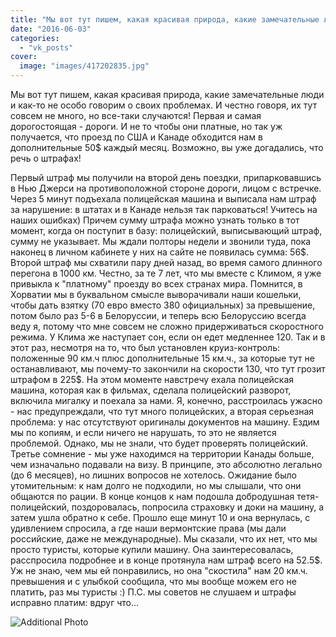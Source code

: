 ```yaml
---
title: "Мы вот тут пишем, какая красивая природа, какие замечательные люди и как-то не особо говорим о своих..."
date: "2016-06-03"
categories: 
  - "vk_posts"
cover:
  image: "images/417202835.jpg"
---
```


Мы вот тут пишем, какая красивая природа, какие замечательные люди и как-то не особо говорим о своих проблемах. И честно говоря, их тут совсем не много, но все-таки случаются! Первая и самая дорогостоящая - дороги. И не то чтобы они платные, но так уж получается, что проезд по США и Канаде обходится нам в дополнительные 50$ каждый месяц. Возможно, вы уже догадались, что речь о штрафах!

<!--more-->

Первый штраф мы получили на второй день поездки, припарковавшись в Нью Джерси на противоположной стороне дороги, лицом с встречке. Через 5 минут подъехала полицейская машина и выписала нам штраф за нарушение: в штатах и в Канаде нельзя так парковаться! Учитесь на наших ошибках) Причем сумму штрафа можно узнать только в тот момент, когда он поступит в базу: полицейский, выписывающий штраф, сумму не указывает. Мы ждали полторы недели и звонили туда, пока наконец в личном кабинете у них на сайте не появилась сумма: 56$. Второй штраф мы схватили пару дней назад, во время самого длинного перегона в 1000 км. Честно, за те 7 лет, что мы вместе с Климом, я уже привыкла к "платному" проезду во всех странах мира. Помнится, в Хорватии мы в буквальном смысле выворачивали наши кошельки, чтобы дать взятку (70 евро вместо 380 официальных) за превышение, потом было раз 5-6 в Белоруссии, и теперь всю Белоруссию всегда веду я, потому что мне совсем не сложно придерживаться скоростного режима. У Клима же наступает сон, если он едет медленнее 120. Так и в этот раз, несмотря на то, что был установлен круиз-контроль: положенные 90 км.ч плюс дополнительные 15 км.ч., за которые тут не останавливают, мы почему-то закончили на скорости 130, что тут грозит штрафом в 225$. На этом моменте навстречу ехала полицейская машина, которая как в фильмах, сделала полицейский разворот, включила мигалку и поехала за нами. Я, конечно, расстроилась ужасно - нас предупреждали, что тут много полицейских, а вторая серьезная проблема: у нас отсутствуют оригиналы документов на машину. Ездим мы по копиям, и если ничего не нарушать, то это не является проблемой. Однако, мы не знали, что будет проверять полицейский. Третье сомнение - мы уже находимся на территории Канады больше, чем изначально подавали на визу. В принципе, это абсолютно легально (до 6 месяцев), но лишних вопросов не хотелось. Ожидание было утомительным: к нам долго не подходили, но мы слышали, что они общаются по рации. В конце концов к нам подошла добродушная тетя-полицейский, поздоровалась, попросила страховку и доки на машину, а затем ушла обратно к себе. Прошло еще минут 10 и она вернулась, с удивлением спросила, а где наши вермонтские права (мы дали российские, даже не международные). Мы сказали, что их нет, что мы просто туристы, которые купили машину. Она заинтересовалась, расспросила подробнее и в конце протянула нам штраф всего на 52.5$. Уж не знаю, чем мы ей понравились, но она "скостила" нам 20 км.ч. превышения и с улыбкой сообщила, что мы вообще можем его не платить, раз мы туристы :) П.С. мы советов не слушаем и штрафы исправно платим: вдруг что...

![Additional Photo](https://vodpop.ru/wp-content/uploads/2023/07/417202837.jpg)
